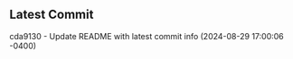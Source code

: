 
## Latest Commit
cda9130 - Update README with latest commit info (2024-08-29 17:00:06 -0400) <Yunxi-Zhou>
